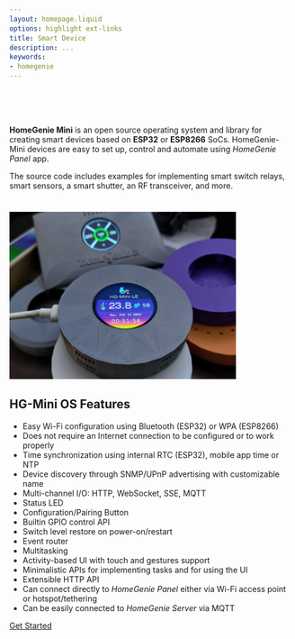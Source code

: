 ```yaml
---
layout: homepage.liquid
options: highlight ext-links
title: Smart Device
description: ...
keywords:
- homegenie
---
```


<!-- SPACER -->
<div style="margin-top: 48px">&nbsp;</div>

**HomeGenie Mini**
is an open source operating system and library for creating smart devices based on **ESP32**
or **ESP8266** SoCs.
HomeGenie-Mini devices are easy to set up, control and automate using *HomeGenie Panel* app.

The source code includes examples for implementing smart switch relays, smart sensors, a smart
shutter, an RF transceiver, and more.


<div style="min-width: 400px;max-width: 100%;padding-top:24px;">
    <img src="../images/home/hg_mini_smart_device_01.jpg" width="420" style="max-width: 80%">
</div>


## HG-Mini OS Features

- Easy Wi-Fi configuration using Bluetooth (ESP32) or WPA (ESP8266)
- Does not require an Internet connection to be configured or to work properly
- Time synchronization using internal RTC (ESP32), mobile app time or NTP
- Device discovery through SNMP/UPnP advertising with customizable name
- Multi-channel I/O: HTTP, WebSocket, SSE, MQTT
- Status LED
- Configuration/Pairing Button
- Builtin GPIO control API
- Switch level restore on power-on/restart
- Event router
- Multitasking
- Activity-based UI with touch and gestures support
- Minimalistic APIs for implementing tasks and for using the UI
- Extensible HTTP API
- Can connect directly to *HomeGenie Panel* either via Wi-Fi access point or hotspot/tethering
- Can be easily connected to *HomeGenie Server* via MQTT




<div layout="column center-center">
  <a href="https://github.com/genielabs/homegenie-mini?tab=readme-ov-file#homegenie-mini-v12-esp32--esp8266" class="button-85">Get Started</a>
</div>
